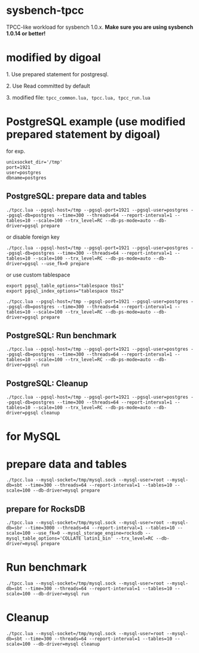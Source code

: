 # sysbench-tpcc

TPCC-like workload for sysbench 1.0.x.
**Make sure you are using sysbench 1.0.14 or better!**

# modified by digoal
1\. Use prepared statement for postgresql.

2\. Use Read committed by default
  
3\. modified file: ```tpcc_common.lua, tpcc.lua, tpcc_run.lua```

# PostgreSQL example (use modified prepared statement by digoal)
for exp.

```
unixsocket_dir='/tmp'
port=1921
user=postgres
dbname=postgres
```

## PostgreSQL: prepare data and tables
```
./tpcc.lua --pgsql-host=/tmp --pgsql-port=1921 --pgsql-user=postgres --pgsql-db=postgres --time=300 --threads=64 --report-interval=1 --tables=10 --scale=100 --trx_level=RC --db-ps-mode=auto --db-driver=pgsql prepare
```
  
or disable foreign key   
  
```
./tpcc.lua --pgsql-host=/tmp --pgsql-port=1921 --pgsql-user=postgres --pgsql-db=postgres --time=300 --threads=64 --report-interval=1 --tables=10 --scale=100 --trx_level=RC --db-ps-mode=auto --db-driver=pgsql --use_fk=0 prepare
```
  
or use custom tablespace   
  
```
export pgsql_table_options="tablespace tbs1"
export pgsql_index_options="tablespace tbs2"

./tpcc.lua --pgsql-host=/tmp --pgsql-port=1921 --pgsql-user=postgres --pgsql-db=postgres --time=300 --threads=64 --report-interval=1 --tables=10 --scale=100 --trx_level=RC --db-ps-mode=auto --db-driver=pgsql prepare
```

## PostgreSQL: Run benchmark
```
./tpcc.lua --pgsql-host=/tmp --pgsql-port=1921 --pgsql-user=postgres --pgsql-db=postgres --time=300 --threads=64 --report-interval=1 --tables=10 --scale=100 --trx_level=RC --db-ps-mode=auto --db-driver=pgsql run
```

## PostgreSQL: Cleanup
```
./tpcc.lua --pgsql-host=/tmp --pgsql-port=1921 --pgsql-user=postgres --pgsql-db=postgres --time=300 --threads=64 --report-interval=1 --tables=10 --scale=100 --trx_level=RC --db-ps-mode=auto --db-driver=pgsql cleanup
```

# for MySQL
# prepare data and tables

`
./tpcc.lua --mysql-socket=/tmp/mysql.sock --mysql-user=root --mysql-db=sbt --time=300 --threads=64 --report-interval=1 --tables=10 --scale=100 --db-driver=mysql prepare
`

## prepare for RocksDB

`
./tpcc.lua --mysql-socket=/tmp/mysql.sock --mysql-user=root --mysql-db=sbr --time=3000 --threads=64 --report-interval=1 --tables=10 --scale=100 --use_fk=0 --mysql_storage_engine=rocksdb --mysql_table_options='COLLATE latin1_bin' --trx_level=RC --db-driver=mysql prepare
`

# Run benchmark

`
./tpcc.lua --mysql-socket=/tmp/mysql.sock --mysql-user=root --mysql-db=sbt --time=300 --threads=64 --report-interval=1 --tables=10 --scale=100 --db-driver=mysql run
`

# Cleanup 

`
./tpcc.lua --mysql-socket=/tmp/mysql.sock --mysql-user=root --mysql-db=sbt --time=300 --threads=64 --report-interval=1 --tables=10 --scale=100 --db-driver=mysql cleanup
`
